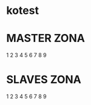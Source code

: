 kotest
======

MASTER ZONA
============
1
2
3
4
5
6
7
8
9

SLAVES ZONA
============
1
2
3
4
5
6
7
8
9
